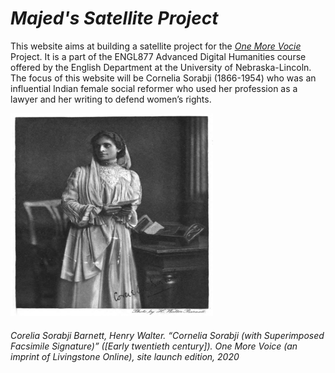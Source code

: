 

<html>

<head>
<link rel="stylesheet" href="style.css">
</head>

<body>

  <h1> <em>Majed's Satellite Project</em> </h1>
  
  

<p align="left">

 This website aims at building a satellite project for the <a href="https://onemorevoice.org/index.html">
    <em>One More Vocie</em></a> Project. It is a part of the ENGL877 Advanced Digital Humanities course offered by the English Department at the University of Nebraska-Lincoln. The focus of this website will be Cornelia Sorabji (1866-1954) who was an influential Indian female social reformer who used her profession as a lawyer and her writing to defend women’s rights. </p>

  
  
  <img src="Cornelia.jpg" width="324" height="324">

<p align="center">
</p>
 
<h6> Corelia Sorabji
    Barnett, Henry Walter. “Cornelia Sorabji (with Superimposed Facsimile Signature)” ([Early twentieth century]).
    One More Voice (an imprint of Livingstone Online), site launch edition, 2020 
